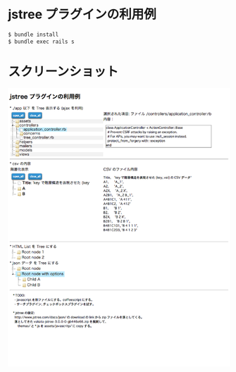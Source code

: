 
# jstree プラグインの利用例

```
$ bundle install
$ bundle exec rails s
```

# スクリーンショット

![スクリーンショット](./screenshots/RailsTreejs.png)

